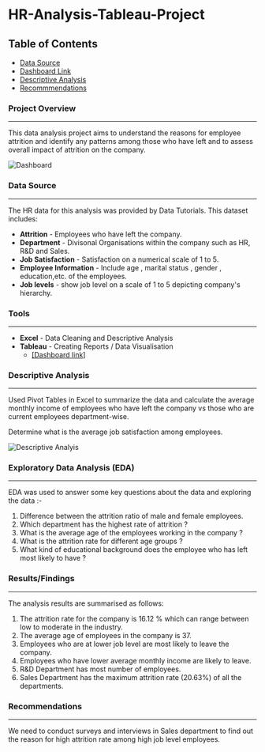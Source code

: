 # HR-Analysis-Tableau-Project

## Table of Contents
- [Data Source](#data-source)
- [Dashboard Link](https://public.tableau.com/views/HRAnalyticsDashboard_17129191313350/Dashboard1?:language=en-US&:sid=&:display_count=n&:origin=viz_share_link)
- [Descriptive Analysis](#descriptive-analysis)
- [Recommmendations](#recommendations)
  

### Project Overview
---
This data analysis project aims to understand the reasons for employee attrition and identify any patterns among those who have left and to assess overall impact of attrition  on the company.


![Dashboard](https://github.com/RjCricket/HR-Analysis-Tableau-Project/assets/118374392/16865fbd-de0a-4959-916e-ba5f2f44c3bf)

### Data Source
---
The HR data for this analysis was provided by Data Tutorials.
This dataset includes:
   - **Attrition** - Employees who have left the company.
   - **Department** - Divisonal Organisations within the company such as HR, R&D and Sales.
   - **Job Satisfaction** - Satisfaction on a numerical scale of 1 to 5.
   - **Employee Information** - Include age , marital status , gender , education,etc. of the employees.
   - **Job levels** - show job level on a scale of 1 to 5 depicting company's hierarchy.

### Tools
---
- **Excel** - Data Cleaning and Descriptive Analysis
- **Tableau** - Creating Reports / Data Visualisation
   - [[Dashboard link]](https://public.tableau.com/views/HRAnalyticsDashboard_17129191313350/Dashboard1?:language=en-US&:sid=&:display_count=n&:origin=viz_share_link)

### Descriptive Analysis
---
Used Pivot Tables in Excel to summarize the data and calculate the average monthly income of employees who have left the company vs those who are current employees department-wise.

Determine what is the average job satisfaction among employees.

![Descriptive Analyis](https://github.com/RjCricket/HR-Analysis-Tableau-Project/assets/118374392/7398f070-497d-48d0-8b0a-f01f209d25b5)

### Exploratory Data Analysis (EDA)
---
 EDA was used to answer some key questions about the data and exploring the data :-
 1. Difference between the attrition ratio of male and female employees.
 2. Which department has the highest rate of attrition ? 
 3. What is the average age of the employees working in the company ?
 4. What is the attrition rate for different age groups ?
 5. What kind of educational background does the employee who has left most likely to have ?
 
### Results/Findings
---
The analysis results are summarised as follows:
1. The attrition rate for the company is 16.12 % which can range between low to moderate in the industry.
2. The average age of employees in the company is 37.
3. Employees who are at lower job level are most likely to leave the company.
4. Employees who have lower average monthly income are likely to leave.
5. R&D Department has most number of employees.
6. Sales Department has the maximum attrition rate (20.63%) of all the departments.

### Recommendations
---
We need to conduct surveys and interviews in Sales department to find out the reason for high attrition rate among high job level employees.





